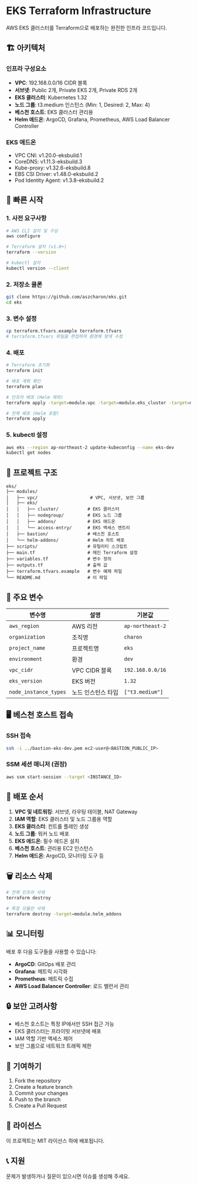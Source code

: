 # EKS Terraform Infrastructure

AWS EKS 클러스터를 Terraform으로 배포하는 완전한 인프라 코드입니다.

## 🏗️ 아키텍처

### 인프라 구성요소
- **VPC**: 192.168.0.0/16 CIDR 블록
- **서브넷**: Public 2개, Private EKS 2개, Private RDS 2개
- **EKS 클러스터**: Kubernetes 1.32
- **노드 그룹**: t3.medium 인스턴스 (Min: 1, Desired: 2, Max: 4)
- **베스천 호스트**: EKS 클러스터 관리용
- **Helm 애드온**: ArgoCD, Grafana, Prometheus, AWS Load Balancer Controller

### EKS 애드온
- VPC CNI: v1.20.0-eksbuild.1
- CoreDNS: v1.11.3-eksbuild.3
- Kube-proxy: v1.32.6-eksbuild.8
- EBS CSI Driver: v1.48.0-eksbuild.2
- Pod Identity Agent: v1.3.8-eksbuild.2

## 🚀 빠른 시작

### 1. 사전 요구사항
```bash
# AWS CLI 설치 및 구성
aws configure

# Terraform 설치 (v1.0+)
terraform --version

# kubectl 설치
kubectl version --client
```

### 2. 저장소 클론
```bash
git clone https://github.com/aszcharon/eks.git
cd eks
```

### 3. 변수 설정
```bash
cp terraform.tfvars.example terraform.tfvars
# terraform.tfvars 파일을 편집하여 환경에 맞게 수정
```

### 4. 배포
```bash
# Terraform 초기화
terraform init

# 배포 계획 확인
terraform plan

# 인프라 배포 (Helm 제외)
terraform apply -target=module.vpc -target=module.eks_cluster -target=module.eks_nodegroup -target=module.eks_addons -target=module.bastion -target=module.eks_access_entry

# 전체 배포 (Helm 포함)
terraform apply
```

### 5. kubectl 설정
```bash
aws eks --region ap-northeast-2 update-kubeconfig --name eks-dev
kubectl get nodes
```

## 📁 프로젝트 구조

```
eks/
├── modules/
│   ├── vpc/                    # VPC, 서브넷, 보안 그룹
│   ├── eks/
│   │   ├── cluster/           # EKS 클러스터
│   │   ├── nodegroup/         # EKS 노드 그룹
│   │   ├── addons/            # EKS 애드온
│   │   └── access-entry/      # EKS 액세스 엔트리
│   ├── bastion/               # 베스천 호스트
│   └── helm-addons/           # Helm 차트 배포
├── scripts/                   # 유틸리티 스크립트
├── main.tf                    # 메인 Terraform 설정
├── variables.tf               # 변수 정의
├── outputs.tf                 # 출력 값
├── terraform.tfvars.example   # 변수 예제 파일
└── README.md                  # 이 파일
```

## 🔧 주요 변수

| 변수명 | 설명 | 기본값 |
|--------|------|--------|
| `aws_region` | AWS 리전 | `ap-northeast-2` |
| `organization` | 조직명 | `charon` |
| `project_name` | 프로젝트명 | `eks` |
| `environment` | 환경 | `dev` |
| `vpc_cidr` | VPC CIDR 블록 | `192.168.0.0/16` |
| `eks_version` | EKS 버전 | `1.32` |
| `node_instance_types` | 노드 인스턴스 타입 | `["t3.medium"]` |

## 🖥️ 베스천 호스트 접속

### SSH 접속
```bash
ssh -i ../bastion-eks-dev.pem ec2-user@<BASTION_PUBLIC_IP>
```

### SSM 세션 매니저 (권장)
```bash
aws ssm start-session --target <INSTANCE_ID>
```

## 🎯 배포 순서

1. **VPC 및 네트워킹**: 서브넷, 라우팅 테이블, NAT Gateway
2. **IAM 역할**: EKS 클러스터 및 노드 그룹용 역할
3. **EKS 클러스터**: 컨트롤 플레인 생성
4. **노드 그룹**: 워커 노드 배포
5. **EKS 애드온**: 필수 애드온 설치
6. **베스천 호스트**: 관리용 EC2 인스턴스
7. **Helm 애드온**: ArgoCD, 모니터링 도구 등

## 🗑️ 리소스 삭제

```bash
# 전체 인프라 삭제
terraform destroy

# 특정 모듈만 삭제
terraform destroy -target=module.helm_addons
```

## 📊 모니터링

배포 후 다음 도구들을 사용할 수 있습니다:

- **ArgoCD**: GitOps 배포 관리
- **Grafana**: 메트릭 시각화
- **Prometheus**: 메트릭 수집
- **AWS Load Balancer Controller**: 로드 밸런서 관리

## 🔒 보안 고려사항

- 베스천 호스트는 특정 IP에서만 SSH 접근 가능
- EKS 클러스터는 프라이빗 서브넷에 배포
- IAM 역할 기반 액세스 제어
- 보안 그룹으로 네트워크 트래픽 제한

## 🤝 기여하기

1. Fork the repository
2. Create a feature branch
3. Commit your changes
4. Push to the branch
5. Create a Pull Request

## 📝 라이선스

이 프로젝트는 MIT 라이선스 하에 배포됩니다.

## 📞 지원

문제가 발생하거나 질문이 있으시면 이슈를 생성해 주세요.